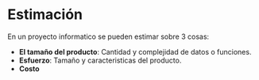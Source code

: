 # Estimación

En un proyecto informatico se pueden estimar sobre 3 cosas:

- **El tamaño del producto**: Cantidad y complejidad de datos o funciones.
- **Esfuerzo**: Tamaño y caracteristicas del producto.
- **Costo**